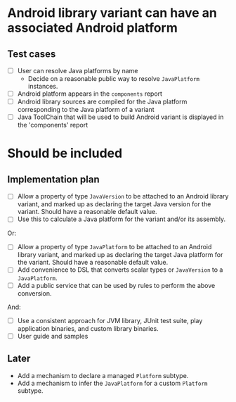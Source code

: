 # Android library variant can have an associated Android platform

## Test cases

- [ ] User can resolve Java platforms by name
    - Decide on a reasonable public way to resolve `JavaPlatform` instances.
- [ ] Android platform appears in the `components` report
- [ ] Android library sources are compiled for the Java platform corresponding to the Java platform of a variant
- [ ] Java ToolChain that will be used to build Android variant is displayed in the 'components' report

# Should be included

## Implementation plan

- [ ] Allow a property of type `JavaVersion` to be attached to an Android library variant, and marked up as declaring the target Java version  for the variant. Should have a reasonable default value.
- [ ] Use this to calculate a Java platform for the variant and/or its assembly.

Or:

- [ ] Allow a property of type `JavaPlatform` to be attached to an Android library variant, and marked up as declaring the target Java platform for the variant. Should have a reasonable default value.
- [ ] Add convenience to DSL that converts scalar types or `JavaVersion` to a `JavaPlatform`.
- [ ] Add a public service that can be used by rules to perform the above conversion. 

And:

- [ ] Use a consistent approach for JVM library, JUnit test suite, play application binaries, and custom library binaries.
- [ ] User guide and samples

## Later

- Add a mechanism to declare a managed `Platform` subtype.
- Add a mechanism to infer the `JavaPlatform` for a custom `Platform` subtype.

